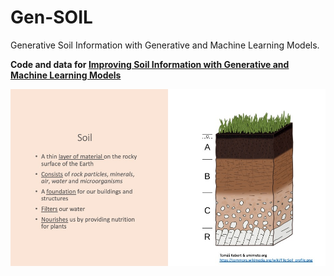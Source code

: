 # Gen-SOIL

Generative Soil Information with Generative and Machine Learning Models.

<b>Code and data for <a href="https://gupea.ub.gu.se/handle/2077/72200?show=full"> Improving Soil Information with Generative and Machine Learning Models</b>

![Screenshot](images/Slide2.jpeg)
